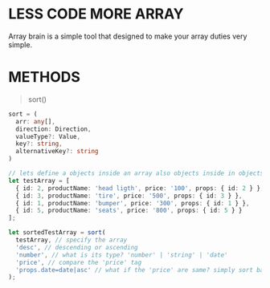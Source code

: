 # LESS CODE MORE ARRAY

Array brain is a simple tool that designed to make your array duties very simple.

# METHODS

> sort()

```typescript
sort = (
  arr: any[],
  direction: Direction,
  valueType?: Value,
  key?: string,
  alternativeKey?: string
)

// lets define a objects inside an array also objects inside in objects
let testArray = [
  { id: 2, productName: 'head ligth', price: '100', props: { id: 2 } },
  { id: 3, productName: 'tire', price: '500', props: { id: 3 } },
  { id: 1, productName: 'bumper', price: '300', props: { id: 1 } },
  { id: 5, productName: 'seats', price: '800', props: { id: 5 } }
];

let sortedTestArray = sort(
  testArray, // specify the array
  'desc', // descending or ascending
  'number', // what is its type? 'number' | 'string' | 'date'
  'price', // compare the 'price' tag
  'props.date=date|asc' // what if the 'price' are same? simply sort based on 'date' prop, also specify 'ascending' or 'descending'
);

```
